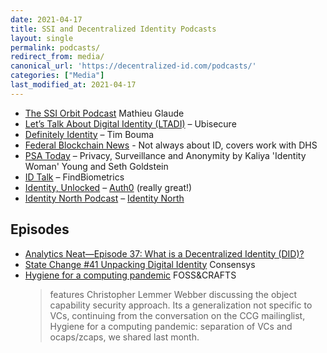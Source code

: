 ```yaml
---
date: 2021-04-17
title: SSI and Decentralized Identity Podcasts
layout: single
permalink: podcasts/
redirect_from: media/
canonical_url: 'https://decentralized-id.com/podcasts/'
categories: ["Media"]
last_modified_at: 2021-04-17
---
```


- [The SSI Orbit Podcast](https://podcasts.apple.com/ca/podcast/ssi-orbit-podcast-self-sovereign-identity-decentralized/id1552622325) Mathieu Glaude
- [Let’s Talk About Digital Identity (LTADI)](https://www.ubisecure.com/lets-talk-about-digital-identity-podcast/) – Ubisecure
- [Definitely Identity](https://podcasts.apple.com/ca/podcast/definitely-identity/id1496565155) – Tim Bouma
- [Federal Blockchain News](https://www.spreaker.com/show/federal-blockchain-news) - Not always about ID, covers work with DHS
- [PSA Today](https://open.spotify.com/show/0lkmZrdHMIJrkIEqT13SJQ) – Privacy, Surveillance and Anonymity by Kaliya 'Identity Woman' Young and Seth Goldstein
- [ID Talk](https://findbiometrics.com/topics/id-talk-podcast/) – FindBiometrics
- [Identity, Unlocked](http://identityunlocked.auth0.com/) – [Auth0](https://auth0.com/) (really great!)
- [Identity North Podcast](https://podcasts.apple.com/ca/podcast/identity-north-podcast/id1450122415) – [Identity North](https://www.identitynorth.ca/)


## Episodes
* [Analytics Neat—Episode 37: What is a Decentralized Identity (DID)?](https://player.fm/series/analytics-neat/episode-37-what-is-a-decentralized-identity-did)
* [State Change #41 Unpacking Digital Identity](https://media.consensys.net/state-change-41-unpacking-digital-identity-christian-lundkvist-stephen-wilson-4fb5a75eb6ed) Consensys
* [Hygiene for a computing pandemic](https://fossandcrafts.org/episodes/20-hygiene-for-a-computing-pandemic.html) FOSS&CRAFTS
  > features Christopher Lemmer Webber discussing the object capability security approach. Its a generalization not specific to VCs, continuing from the conversation on the CCG mailinglist, Hygiene for a computing pandemic: separation of VCs and ocaps/zcaps, we shared last month. 